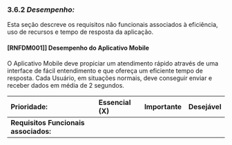 ### 3.6.2 _**Desempenho:**_

Esta seção descreve os requisitos não funcionais associados à eficiência, uso de recursos e tempo de resposta da aplicação.

#### \[RNFDM001\]\] Desempenho do Aplicativo Mobile

O Aplicativo Mobile deve propiciar um atendimento rápido através de uma interface de fácil entendimento e que ofereça um eficiente tempo de resposta. Cada Usuário, em situações normais, deve conseguir enviar e receber dados em média de 2 segundos.

| **Prioridade:** | Essencial \(X\) | Importante | Desejável |
| :--- | :--- | :--- | :--- |
| **Requisitos Funcionais associados:** |  |  |  |



